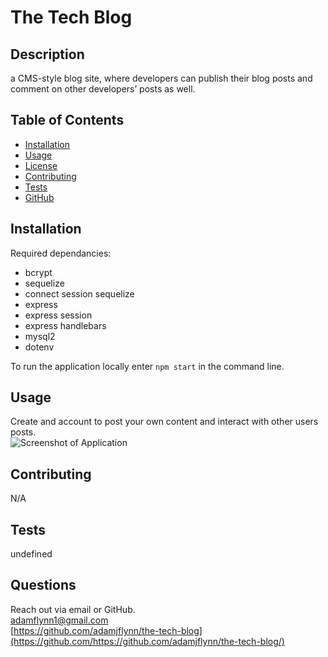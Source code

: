# The Tech Blog
  
  ## Description
  a CMS-style blog site, where developers can publish their blog posts and comment on other developers’ posts as well.
  
  ## Table of Contents
  * [Installation](#installation)
  * [Usage](#usage)
  * [License](#license)
  * [Contributing](#contributing)
  * [Tests](#tests)
  * [GitHub](#github)
  ## Installation
  
  Required dependancies:
  
  - bcrypt
  - sequelize
  - connect session sequelize
  - express
  - express session
  - express handlebars
  - mysql2
  - dotenv
  
  To run the application locally enter `npm start` in the command line.
  
  ## Usage
  
  Create and account to post your own content and interact with other users posts.  
  ![Screenshot of Application]("")
  
  ## Contributing
  N/A  
  ## Tests
  undefined
  ## Questions
  Reach out via email or GitHub.  
  adamflynn1@gmail.com  
  [https://github.com/adamjflynn/the-tech-blog](https://github.com/https://github.com/adamjflynn/the-tech-blog/)
